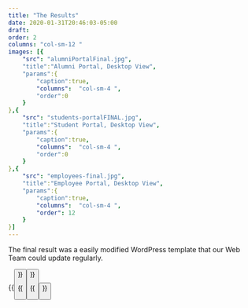 ```yaml
---
title: "The Results"
date: 2020-01-31T20:46:03-05:00
draft: 
order: 2
columns: "col-sm-12 "
images: [{
    "src": "alumniPortalFinal.jpg",
    "title":"Alumni Portal, Desktop View",
    "params":{
        "caption":true,
        "columns":  "col-sm-4 ",
        "order":0
    }
},{
    "src": "students-portalFINAL.jpg",
    "title":"Student Portal, Desktop View",
    "params":{
        "caption":true,
        "columns":  "col-sm-4 ",
        "order":0
    }
},{
    "src": "employees-final.jpg",
    "title":"Employee Portal, Desktop View",
    "params":{
        "caption":true,
        "columns":  "col-sm-4 ",
        "order": 12
    }
}]
---
```

The final result was a easily modified WordPress template that our Web Team could update regularly.

{{<button title="Live Student Portal" link="http://students.dixie.edu" class=" btn-secondary m-1" >}}

{{<button title="Live Employee Portal" link="http://employees.dixie.edu" class=" btn-secondary m-1" >}}


{{<button title="Live Alumni Portal" link="http://alumni.dixie.edu" class=" btn-secondary m-1" >}}
